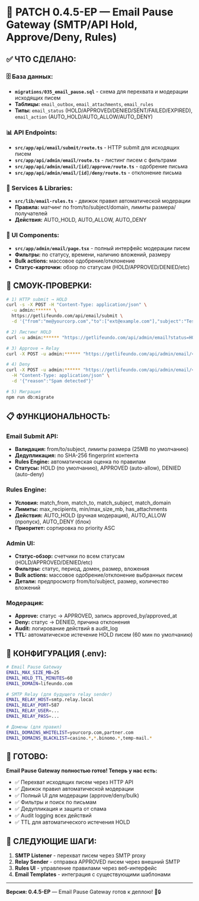 # 🔧 PATCH 0.4.5-EP — **Email Pause Gateway (SMTP/API Hold, Approve/Deny, Rules)**

## ✅ ЧТО СДЕЛАНО:

### **🗄️ База данных:**
- **`migrations/035_email_pause.sql`** - схема для перехвата и модерации исходящих писем
- **Таблицы:** `email_outbox`, `email_attachments`, `email_rules`
- **Типы:** `email_status` (HOLD/APPROVED/DENIED/SENT/FAILED/EXPIRED), `email_action` (AUTO_HOLD/AUTO_ALLOW/AUTO_DENY)

### **📊 API Endpoints:**
- **`src/app/api/email/submit/route.ts`** - HTTP submit для исходящих писем
- **`src/app/api/admin/email/route.ts`** - листинг писем с фильтрами
- **`src/app/api/admin/email/[id]/approve/route.ts`** - одобрение письма
- **`src/app/api/admin/email/[id]/deny/route.ts`** - отклонение письма

### **🔧 Services & Libraries:**
- **`src/lib/email-rules.ts`** - движок правил автоматической модерации
- **Правила:** матчинг по from/to/subject/domain, лимиты размера/получателей
- **Действия:** AUTO_HOLD, AUTO_ALLOW, AUTO_DENY

### **🎨 UI Components:**
- **`src/app/admin/email/page.tsx`** - полный интерфейс модерации писем
- **Фильтры:** по статусу, времени, наличию вложений, размеру
- **Bulk actions:** массовое одобрение/отклонение
- **Статус-карточки:** обзор по статусам (HOLD/APPROVED/DENIED/etc)

## 🧪 СМОУК-ПРОВЕРКИ:

```bash
# 1) HTTP submit → HOLD
curl -s -X POST -H "Content-Type: application/json" \
  -u admin:****** \
  https://getlifeundo.com/api/email/submit \
  -d '{"from":"me@yourcorp.com","to":["ext@example.com"],"subject":"Test","text":"Hello"}'

# 2) Листинг HOLD
curl -u admin:****** "https://getlifeundo.com/api/admin/email?status=HOLD&limit=20"

# 3) Approve → Relay
curl -X POST -u admin:****** "https://getlifeundo.com/api/admin/email/<id>/approve"

# 4) Deny
curl -X POST -u admin:****** "https://getlifeundo.com/api/admin/email/<id>/deny" \
  -H "Content-Type: application/json" \
  -d '{"reason":"Spam detected"}'

# 5) Миграция
npm run db:migrate
```

## 📋 ФУНКЦИОНАЛЬНОСТЬ:

### **Email Submit API:**
- **Валидация:** from/to/subject, лимиты размера (25MB по умолчанию)
- **Дедупликация:** по SHA-256 fingerprint контента
- **Rules Engine:** автоматическая оценка по правилам
- **Статусы:** HOLD (по умолчанию), APPROVED (auto-allow), DENIED (auto-deny)

### **Rules Engine:**
- **Условия:** match_from, match_to, match_subject, match_domain
- **Лимиты:** max_recipients, min/max_size_mb, has_attachments
- **Действия:** AUTO_HOLD (ручная модерация), AUTO_ALLOW (пропуск), AUTO_DENY (блок)
- **Приоритет:** сортировка по priority ASC

### **Admin UI:**
- **Статус-обзор:** счетчики по всем статусам (HOLD/APPROVED/DENIED/etc)
- **Фильтры:** статус, период, домен, размер, вложения
- **Bulk actions:** массовое одобрение/отклонение выбранных писем
- **Детали:** предпросмотр from/to/subject, размер, количество вложений

### **Модерация:**
- **Approve:** статус → APPROVED, запись approved_by/approved_at
- **Deny:** статус → DENIED, причина отклонения
- **Audit:** логирование действий в audit_log
- **TTL:** автоматическое истечение HOLD писем (60 мин по умолчанию)

## 🔧 КОНФИГУРАЦИЯ (.env):

```bash
# Email Pause Gateway
EMAIL_MAX_SIZE_MB=25
EMAIL_HOLD_TTL_MINUTES=60
EMAIL_DOMAIN=lifeundo.com

# SMTP Relay (для будущего relay sender)
EMAIL_RELAY_HOST=smtp.relay.local
EMAIL_RELAY_PORT=587
EMAIL_RELAY_USER=...
EMAIL_RELAY_PASS=...

# Домены (для правил)
EMAIL_DOMAINS_WHITELIST=yourcorp.com,partner.com
EMAIL_DOMAINS_BLACKLIST=casino.*,*.binomo.*,temp-mail.*
```

## 🎯 ГОТОВО:

**Email Pause Gateway полностью готов! Теперь у нас есть:**
- ✅ Перехват исходящих писем через HTTP API
- ✅ Движок правил автоматической модерации
- ✅ Полный UI для модерации (approve/deny/bulk)
- ✅ Фильтры и поиск по письмам
- ✅ Дедупликация и защита от спама
- ✅ Audit logging всех действий
- ✅ TTL для автоматического истечения HOLD

## 📝 СЛЕДУЮЩИЕ ШАГИ:

1. **SMTP Listener** - перехват писем через SMTP proxy
2. **Relay Sender** - отправка APPROVED писем через внешний SMTP
3. **Rules UI** - управление правилами через веб-интерфейс
4. **Email Templates** - интеграция с существующими шаблонами

---

**Версия: 0.4.5-EP** — Email Pause Gateway готов к деплою! 📧🔒

